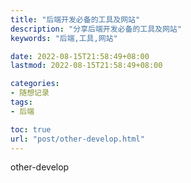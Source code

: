 ```yaml
---
title: "后端开发必备的工具及网站"
description: "分享后端开发必备的工具及网站"
keywords: "后端,工具,网站"

date: 2022-08-15T21:58:49+08:00
lastmod: 2022-08-15T21:58:49+08:00

categories:
- 随想记录
tags:
- 后端

toc: true
url: "post/other-develop.html"
---
```


other-develop

<!--more-->
